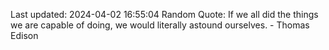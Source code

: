 Last updated: 2024-04-02 16:55:04
Random Quote: If we all did the things we are capable of doing, we would literally astound ourselves. - Thomas Edison